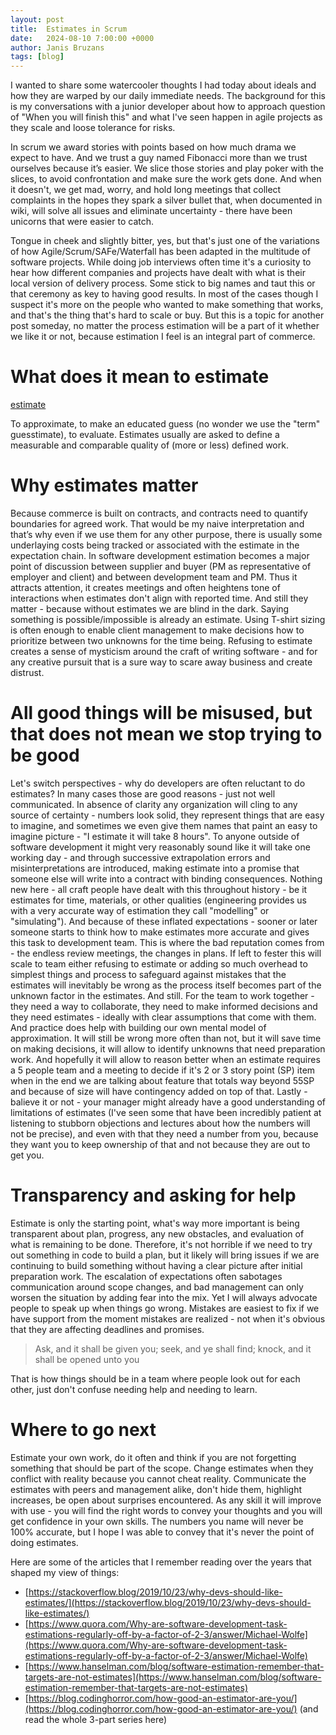 ```yaml
---
layout: post
title:  Estimates in Scrum
date:   2024-08-10 7:00:00 +0000
author: Janis Bruzans
tags: [blog]
---
```


I wanted to share some watercooler thoughts I had today about ideals and how they are warped by our daily immediate needs. The background for this is my conversations with a junior developer about how to approach question of "When you will finish this" and what I've seen happen in agile projects as they scale and loose tolerance for risks. 

In scrum we award stories with points based on how much drama we expect to have. And we trust a guy named Fibonacci more than we trust ourselves because it’s easier.
We slice those stories and play poker with the slices, to avoid confrontation and make sure the work gets done. And when it doesn't, we get mad, worry, and hold long meetings that collect complaints in the hopes they spark a silver bullet that, when documented in wiki, will solve all issues and eliminate uncertainty - there have been unicorns that were easier to catch. 

Tongue in cheek and slightly bitter, yes, but that's just one of the variations of how Agile/Scrum/SAFe/Waterfall has been adapted in the multitude of software projects. While doing job interviews often time it's a curiosity to hear how different companies and projects have dealt with what is their local version of delivery process. Some stick to big names and taut this or that ceremony as key to having good results. In most of the cases though I suspect it's more on the people who wanted to make something that works, and that's the thing that's hard to scale or buy. But this is a topic for another post someday, no matter the process estimation will be a part of it whether we like it or not, because estimation I feel is an integral part of commerce. 

# What does it mean to estimate

[estimate](https://dictionary.cambridge.org/dictionary/english/estimate#google_vignette)

To approximate, to make an educated guess (no wonder we use the "term" guesstimate), to evaluate. Estimates usually are asked to define a measurable and comparable quality of (more or less) defined work. 

# Why estimates matter
Because commerce is built on contracts, and contracts need to quantify boundaries for agreed work. That would be my naive interpretation and that’s why even if we use them for any other purpose, there is usually some underlaying costs being tracked or associated with the estimate in the expectation chain. 
In software development estimation becomes a major point of discussion between supplier and buyer (PM as representative of employer and client) and between development team and PM. Thus it attracts attention, it creates meetings and often heightens tone of interactions when estimates don't align with reported time.
And still they matter - because without estimates we are blind in the dark. Saying something is possible/impossible is already an estimate. Using T-shirt sizing is often enough to enable client management to make decisions how to prioritize between two unknowns for the time being. Refusing to estimate creates a sense of mysticism around the craft of writing software - and for any creative pursuit that is a sure way to scare away business and create distrust.  

# All good things will be misused, but that does not mean we stop trying to be good
Let's switch perspectives - why do developers are often reluctant to do estimates? In many cases those are good reasons - just not well communicated. 
In absence of clarity any organization will cling to any source of certainty - numbers look solid, they represent things that are easy to imagine, and sometimes we even give them names that paint an easy to imagine picture - "I estimate it will take 8 hours". To anyone outside of software development it might very reasonably sound like it will take one working day - and through successive extrapolation errors and misinterpretations are introduced, making estimate into a promise that someone else will write into a contract with binding consequences. Nothing new here - all craft people have dealt with this throughout history - be it estimates for time, materials, or other qualities (engineering provides us with a very accurate way of estimation they call "modelling" or "simulating"). And because of these inflated expectations - sooner or later someone starts to think how to make estimates more accurate and gives this task to development team. This is where the bad reputation comes from - the endless review meetings, the changes in plans. If left to fester this will scale to team either refusing to estimate or adding so much overhead to simplest things and process to safeguard against mistakes that the estimates will inevitably be wrong as the process itself becomes part of the unknown factor in the estimates. 
And still. For the team to work together - they need a way to collaborate, they need to make informed decisions and they need estimates - ideally with clear assumptions that come with them. And practice does help with building our own mental model of approximation. It will still be wrong more often than not, but it will save time on making decisions, it will allow to identify unknowns that need preparation work. And hopefully it will allow to reason better when an estimate requires a 5 people team and a meeting to decide if it's 2 or 3 story point (SP) item when in the end we are talking about feature that totals way beyond 55SP and because of size will have contingency added on top of that. 
Lastly - balieve it or not - your manager might already have a good understanding of limitations of estimates (I've seen some that have been incredibly patient at listening to stubborn objections and lectures about how the numbers will not be precise), and even with that they need a number from you, because they want you to keep ownership of that and not because they are out to get you.

# Transparency and asking for help
Estimate is only the starting point, what's way more important is being transparent about plan, progress, any new obstacles, and evaluation of what is remaining to be done. Therefore, it's not horrible if we need to try out something in code to build a plan, but it likely will bring issues if we are continuing to build something without having a clear picture after initial preparation work. The escalation of expectations often sabotages communication around scope changes, and bad management can only worsen the situation by adding fear into the mix. Yet I will always advocate people to speak up when things go wrong. Mistakes are easiest to fix if we have support from the moment mistakes are realized - not when it's obvious that they are affecting deadlines and promises.  

> Ask, and it shall be given you; seek, and ye shall find; knock, and it shall be opened unto you

That is how things should be in a team where people look out for each other, just don't confuse needing help and needing to learn. 

# Where to go next
Estimate your own work, do it often and think if you are not forgetting something that should be part of the scope. Change estimates when they conflict with reality because you cannot cheat reality. Communicate the estimates with peers and management alike, don't hide them, highlight increases, be open about surprises encountered. As any skill it will improve with use - you will find the right words to convey your thoughts and you will get confidence in your own skills. The numbers you name will never be 100% accurate, but I hope I was able to convey that it's never the point of doing estimates. 

Here are some of the articles that I remember reading over the years that shaped my view of things:

* [https://stackoverflow.blog/2019/10/23/why-devs-should-like-estimates/](https://stackoverflow.blog/2019/10/23/why-devs-should-like-estimates/)
* [https://www.quora.com/Why-are-software-development-task-estimations-regularly-off-by-a-factor-of-2-3/answer/Michael-Wolfe](https://www.quora.com/Why-are-software-development-task-estimations-regularly-off-by-a-factor-of-2-3/answer/Michael-Wolfe)
* [https://www.hanselman.com/blog/software-estimation-remember-that-targets-are-not-estimates](https://www.hanselman.com/blog/software-estimation-remember-that-targets-are-not-estimates)
* [https://blog.codinghorror.com/how-good-an-estimator-are-you/](https://blog.codinghorror.com/how-good-an-estimator-are-you/) (and read the whole 3-part series here)


